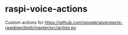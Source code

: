 # raspi-voice-actions
Custom actions for https://github.com/google/aiyprojects-raspbian/blob/master/src/action.py

